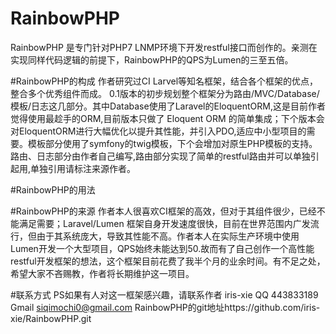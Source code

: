 # RainbowPHP
RainbowPHP 是专门针对PHP7 LNMP环境下开发restful接口而创作的。亲测在实现同样代码逻辑的前提下，RainbowPHP的QPS为Lumen的三至五倍。

#RainbowPHP的构成
作者研究过CI Larvel等知名框架，结合各个框架的优点，整合多个优秀组件而成。
0.1版本的初步规划整个框架分为路由/MVC/Database/模板/日志这几部分。其中Database使用了Laravel的EloquentORM,这是目前作者觉得使用最趁手的ORM,目前版本只做了 Eloquent ORM 的简单集成；下个版本会对EloquentORM进行大幅优化以提升其性能，并引入PDO,适应中小型项目的需要。模板部分使用了symfony的twig模板，下个会增加对原生PHP模板的支持。路由、日志部分由作者自己编写,路由部分实现了简单的restful路由并可以单独引起用,单独引用请标注来源作者。

#RainbowPHP的用法



#RainbowPHP的来源
作者本人很喜欢CI框架的高效，但对于其组件很少，已经不能满足需要；Laravel/Lumen
框架自身开发速度很快，目前在世界范围内广发流行，但由于其系统庞大，导致其性能不高。作者本人在实际生产环境中使用Lumen开发一个大型项目，QPS始终未能达到50.故而有了自己创作一个高性能restful开发框架的想法，这个框架目前花费了我半个月的业余时间。有不足之处，希望大家不吝赐教，作者将长期维护这一项目。

#联系方式
PS如果有人对这一框架感兴趣，请联系作者 iris-xie  QQ 443833189 Gmail siqimochi0@gmail.com   RainbowPHP的git地址https://github.com/iris-xie/RainbowPHP.git
